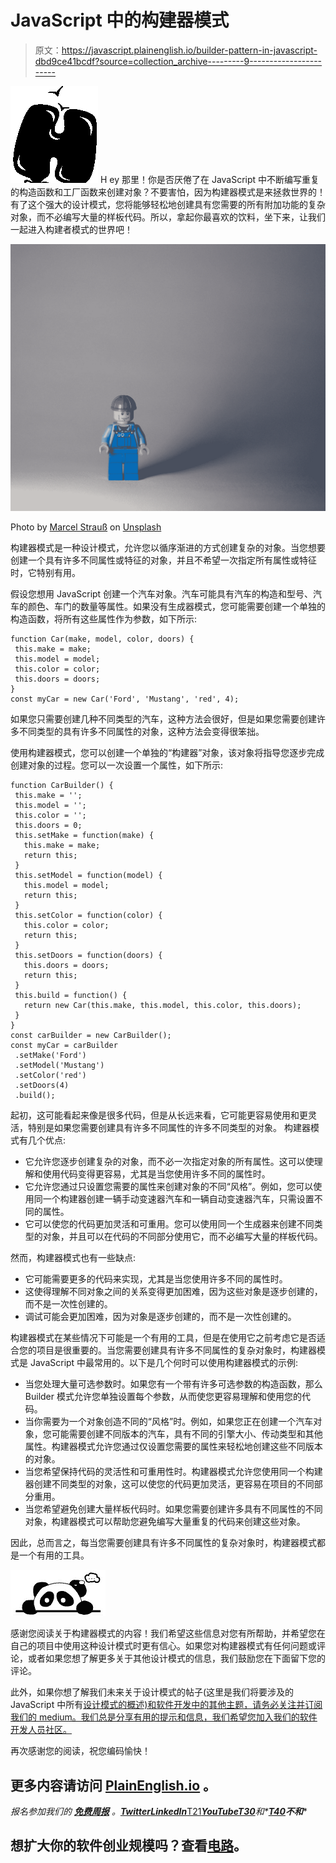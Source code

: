# JavaScript 中的构建器模式

> 原文：<https://javascript.plainenglish.io/builder-pattern-in-javascript-dbd9ce41bcdf?source=collection_archive---------9----------------------->

![H](img/2cd81f425c86f0481dd2c5dcbd3e452c.png)  H   ey 那里！你是否厌倦了在 JavaScript 中不断编写重复的构造函数和工厂函数来创建对象？不要害怕，因为构建器模式是来拯救世界的！有了这个强大的设计模式，您将能够轻松地创建具有您需要的所有附加功能的复杂对象，而不必编写大量的样板代码。所以，拿起你最喜欢的饮料，坐下来，让我们一起进入构建者模式的世界吧！

![](img/f9a421c8c100d14304885251903ba859.png)

Photo by [Marcel Strauß](https://unsplash.com/@martzzl?utm_source=medium&utm_medium=referral) on [Unsplash](https://unsplash.com?utm_source=medium&utm_medium=referral)

构建器模式是一种设计模式，允许您以循序渐进的方式创建复杂的对象。当您想要创建一个具有许多不同属性或特征的对象，并且不希望一次指定所有属性或特征时，它特别有用。

假设您想用 JavaScript 创建一个汽车对象。汽车可能具有汽车的构造和型号、汽车的颜色、车门的数量等属性。如果没有生成器模式，您可能需要创建一个单独的构造函数，将所有这些属性作为参数，如下所示:

```
function Car(make, model, color, doors) {
 this.make = make;
 this.model = model;
 this.color = color;
 this.doors = doors;
}
const myCar = new Car('Ford', 'Mustang', 'red', 4);
```

如果您只需要创建几种不同类型的汽车，这种方法会很好，但是如果您需要创建许多不同类型的具有许多不同属性的对象，这种方法会变得很笨拙。

使用构建器模式，您可以创建一个单独的“构建器”对象，该对象将指导您逐步完成创建对象的过程。您可以一次设置一个属性，如下所示:

```
function CarBuilder() {
 this.make = '';
 this.model = '';
 this.color = '';
 this.doors = 0;
 this.setMake = function(make) {
   this.make = make;
   return this;
 }
 this.setModel = function(model) {
   this.model = model;
   return this;
 }
 this.setColor = function(color) {
   this.color = color;
   return this;
 }
 this.setDoors = function(doors) {
   this.doors = doors;
   return this;
 }
 this.build = function() {
   return new Car(this.make, this.model, this.color, this.doors);
 }
}
const carBuilder = new CarBuilder();
const myCar = carBuilder
 .setMake('Ford')
 .setModel('Mustang')
 .setColor('red')
 .setDoors(4)
 .build();
```

起初，这可能看起来像是很多代码，但是从长远来看，它可能更容易使用和更灵活，特别是如果您需要创建具有许多不同属性的许多不同类型的对象。
构建器模式有几个优点:

*   它允许您逐步创建复杂的对象，而不必一次指定对象的所有属性。这可以使理解和使用代码变得更容易，尤其是当您使用许多不同的属性时。
*   它允许您通过只设置您需要的属性来创建对象的不同“风格”。例如，您可以使用同一个构建器创建一辆手动变速器汽车和一辆自动变速器汽车，只需设置不同的属性。
*   它可以使您的代码更加灵活和可重用。您可以使用同一个生成器来创建不同类型的对象，并且可以在代码的不同部分使用它，而不必编写大量的样板代码。

然而，构建器模式也有一些缺点:

*   它可能需要更多的代码来实现，尤其是当您使用许多不同的属性时。
*   这使得理解不同对象之间的关系变得更加困难，因为这些对象是逐步创建的，而不是一次性创建的。
*   调试可能会更加困难，因为对象是逐步创建的，而不是一次性创建的。

构建器模式在某些情况下可能是一个有用的工具，但是在使用它之前考虑它是否适合您的项目是很重要的。当您需要创建具有许多不同属性的复杂对象时，构建器模式是 JavaScript 中最常用的。以下是几个何时可以使用构建器模式的示例:

*   当您处理大量可选参数时。如果您有一个带有许多可选参数的构造函数，那么 Builder 模式允许您单独设置每个参数，从而使您更容易理解和使用您的代码。
*   当你需要为一个对象创造不同的“风格”时。例如，如果您正在创建一个汽车对象，您可能需要创建不同版本的汽车，具有不同的引擎大小、传动类型和其他属性。构建器模式允许您通过仅设置您需要的属性来轻松地创建这些不同版本的对象。
*   当您希望保持代码的灵活性和可重用性时。构建器模式允许您使用同一个构建器创建不同类型的对象，这可以使您的代码更加灵活，更容易在项目的不同部分重用。
*   当您希望避免创建大量样板代码时。如果您需要创建许多具有不同属性的不同对象，构建器模式可以帮助您避免编写大量重复的代码来创建这些对象。

因此，总而言之，每当您需要创建具有许多不同属性的复杂对象时，构建器模式都是一个有用的工具。

![](img/5c7fdb823e2c7f4190f716ff6bed224c.png)

感谢您阅读关于构建器模式的内容！我们希望这些信息对您有所帮助，并希望您在自己的项目中使用这种设计模式时更有信心。如果您对构建器模式有任何问题或评论，或者如果您想了解更多关于其他设计模式的信息，我们鼓励您在下面留下您的评论。

此外，如果你想了解我们未来关于设计模式的帖子(这里是我们将要涉及的 JavaScript 中所有[设计模式的概述)和软件开发中的其他主题，请务必关注并订阅我们的 medium。我们总是分享有用的提示和信息，我们希望您加入我们的软件开发人员社区。](https://medium.com/@pandaquests/overview-of-design-patterns-in-javascript-27d14530397a)

再次感谢您的阅读，祝您编码愉快！

## 更多内容请访问 [PlainEnglish.io](https://plainenglish.io/) 。

*报名参加我们的* [***免费周报***](http://newsletter.plainenglish.io/) *。*[***Twitter***](https://twitter.com/inPlainEngHQ)[***LinkedIn***T21](https://www.linkedin.com/company/inplainenglish/)*[**YouTubeT30**](https://www.youtube.com/channel/UCtipWUghju290NWcn8jhyAw)*和**[**T40**](https://discord.gg/GtDtUAvyhW)**不和****

## **想扩大你的软件创业规模吗？查看[电路](https://circuit.ooo/?utm=publication-post-cta)。**